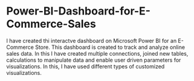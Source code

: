 # Power-BI-Dashboard-for-E-Commerce-Sales
I have created thi interactve dashboard on Microsoft Power BI for an E-Commerce Store. This dashboard is created to track and analyze online sales data. In this I have created multiple connections, joined new tables, calculations to manipulate data and enable user driven parameters for visualizations. In this, I have used different types of customized visualizations.
